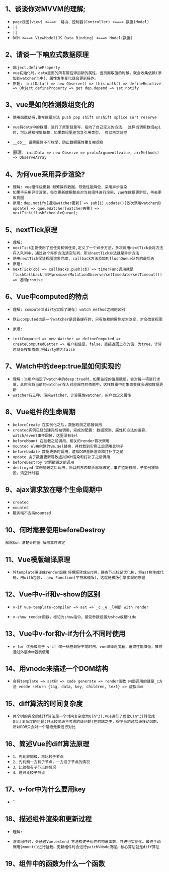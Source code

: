 
## 1、谈谈你对MVVM的理解;

- `page视图(view) <===>  路由、控制器(Controller) <===> 数据(Model)`
- `||`
- `||`
- `DOM <===> ViewModel(JS Data Binding) <===> Model(数据)`

## 2、请谈一下响应式数据原理

- `Object.defineProperty`
- `vue初始化时，data里面的所有属性添加新的属性，当页面取值的时候，就会收集依赖(添加到watcher当中)，属性发生变化就会更新操作。`
- `原理:`
` initData() => new Observe() => this.walk() => defineReactive => Object.defineProperty => get dep.depend => set notify`

## 3、vue是如何检测数组变化的

- `使用函数劫持,重写数组方法 push pop shift unshift splice sort reserve`
- `vue将data中的数组，进行了原型链重写，指向了自己定义的方法，
这样当调用数组api时，可以通知搜集依赖，如果数组里还包含引用类型，
可以再次监控`
- `__ob__ 设置属性不可枚举，防止数据属性重复被观察`

- 原理:
` initData => new Observe => protoArgument(value, arrMethods) => ObserveArray`

## 4、为何vue采用异步渲染?

- `理解: vue组件级更新 频繁操作数据，导致性能降低，采用异步渲染`
- `如果不采用异步渲染，每次更新数据都会对当前组件进行渲染，vue在数据更新后，再去更改视图`
- `原理:`
`dep.notify[通知watcher更新] => sub[i].update()[依次调用watcher的update] => queueWatcher[watcher去重] => nextTick(flushScheduleQueue);`

## 5、nextTick原理

- `理解:`
- `nextTick主要使用了宏任务和微任务,定义了一个异步方法，多次调用nextTick会将方法存入队列中，通过这个异步方法清空队列，所以nextTick方法就是异步方法`
- `使用nextTick保证视图渲染完成, callback方法添加到flushQueue队列的最后去`
- `原理: `
- `nextTick(cb) => callbacks.push(cb) => timerFunc调用就是flushCallback[采用promise/MutationObserve/setImmedate/setTimeout][] => 返回promise`

## 6、Vue中computed的特点

- `理解: computed[dirty实现了缓存] watch method之间的区别`
- `默认computed也是一个watcher是具备缓存的，只有依赖的属性发生改变，才会改变视图`

- `原理:`
- `initComputed => new Watcher => defineComputed => createComputedGetter => 用户取值是，false，直接返回上次的值，为true，计算时就会搜集依赖,把dirty置为false`

## 7、Watch中的deep:true是如何实现的

- `理解：当用户指定了watch中的deep:true时，如果监控的值是数组，会对每一项进行求值，此时会将当前的watcher存入对应属性的依赖中，这样数组中对象改变就会通知数据更新`
- `watcher有三种，渲染watcher、计算属性watcher、用户自定义属性`

## 8、Vue组件的生命周期

- `beforeCreate 在实例化之后，数据观测之前被调用`
- `created实例已经创建完后被调用，完成的配置: 数据观测、属性和方法的运算、watch/event事件回掉，这里没有$el`
- `beforeMount 在挂载之前调用，相关的render首次调用`
- `mounted el被创建的vm.$el替换，并挂载到实例上后调用此钩子`
- `beforeUpdate 数据更新时调用，虚拟DOM重新渲染和打补丁之前`
- `update 由于数据更新导致虚拟DOM渲染和打补丁之后调用`
- `beforeDestroy 实例销毁之前调用`
- `destroyed 实例销毁之后调用，所以的东西都会解除绑定，事件监听移除，子实例被销毁，清空计时器`

## 9、ajax请求放在哪个生命周期中

- `created`
- `mounted`
- `服务端不支持mounted`

## 10、何时需要使用beforeDestroy

`解除$on 清楚计时器 解除事件绑定`

## 11、Vue模版编译原理

- `将template编译成render函数`
`将模版转成ast树，静态节点标记优化树，将ast树生成代码，用with包装，
new Function(字符串模版)，这就是模版引擎实现的原理`

## 12、Vue中v-if和v-show的区别

- `v-if vue-template-compiler => ast => _c _e _l判断 with render`

- `v-show render函数，标记为show指令，接受参数设置为show或是hide`

## 13、Vue中v-for和v-if为什么不同时使用

- `v-for 优先级高于 v-if 同一标签最好不同时用，vue编译角度看，造成性能降低，推荐通过外层dom包裹使用`

## 14、用vnode来描述一个DOM结构

- `会将template => ast树 => code generate => render函数 内部调用的就是_c方法 vnode return {tag, data, key, children, text} => 虚拟dom`

## 15、diff算法的时间复杂度

- `两个树的完全的diff算法是一个时间复杂度为O(n^3),Vue进行了优化O(n^3)转化成O(n)复杂度的问题(只比较同级不考虑跨级问题)在前端之中，很少会跨越层级移动DOM，所以DOM只会对一个层级元素进行对比`

## 16、简述Vue的diff算法原理

- `1、先比较同级，再比较子节点`
- `2、先判断一方有子节点，一方没子节点的情况`
- `3、比较都有子节点的情况`
- `4、递归比较子节点`

## 17、v-for中为什么要用key

- ``

## 18、描述组件渲染和更新过程

- `理解:`

- `渲染组件时，会通过Vue.extend 方法构建子组件的构造函数，并进行实例化。最终手动调用$mount()进行挂载。更新组件时会进行patchVNode流程，核心算法就是diff算法`

## 19、组件中的函数为什么一个函数



